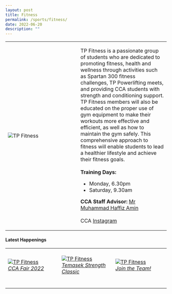```yaml
---
layout: post
title: Fitness
permalink: /sports/fitness/
date: 2022-06-20
description: ""
---
```

<table>
    <tr>
        <td style="width:45%"><image src="/images/Sports/TP FITNESS v2.jpg" style="display:block;margin-left:auto;margin-right:auto;" alt="TP Fitness"></image></td>
        <td>
            <p>
                TP Fitness is a passionate group of students who are dedicated to promoting fitness, health and wellness through activities such as Spartan 300 fitness challenges, TP Powerlifting meets, and providing CCA students with strength and conditioning support. TP Fitness members will also be educated on the proper use of gym equipment to make their workouts more effective and efficient, as well as how to maintain the gym safely. This comprehensive approach to fitness will enable students to lead a healthier lifestyle and achieve their fitness goals.<br>
                <br>
                <b>Training Days:</b><br>
                <ul>
                    <li>Monday, 6.30pm</li>
                    <li>Saturday, 9.30am</li>
                </ul>
            </p>
            <p>
                <b>CCA Staff Advisor:</b> <a href="mailto:Muhammad_Haffiz_AMIN@TP.EDU.SG">Mr Muhammad Haffiz Amin</a><br>
                <br>
                CCA <a href="https://www.instagram.com/tpfitnessofficial">Instagram</a>
            </p>
        </td>
    </tr>
</table>

#### Latest Happenings

<table>
    <tr>
        <td style="width:33%"><br>
            <a href="https://www.instagram.com/p/Cc1lGI7vIKN/">
                <image src="/images/Sports/TP FITNESS_CCA Fair 2022.png" style="display:block;margin-left:auto;margin-right:auto;" alt="TP Fitness">
                <h6 style="margin-top:0%">CCA Fair 2022</h6>
                </image>
            </a>
        </td>
        <td style="width:33%"><br>
            <a href="https://www.instagram.com/p/CWyJO4sBpJu">
                <image src="/images/Sports/TP FITNESS_Temasek Strength Classic.png" style="display:block;margin-left:auto;margin-right:auto;" alt="TP Fitness">
                <h6 style="margin-top:0%">Temasek Strength Classic</h6>
                </image>
            </a>
        </td>
        <td style="width:33%"><br>
            <a href="https://www.instagram.com/p/COKobuwH0-Q/">
                <image src="/images/Sports/TP FITNESS_Join The Team.png" style="display:block;margin-left:auto;margin-right:auto;" alt="TP Fitness">
                <h6 style="margin-top:0%">Join the Team!</h6>
                </image>
            </a>
        </td>
    </tr>
</table>